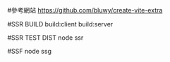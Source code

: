 #參考網站
https://github.com/bluwy/create-vite-extra

#SSR BUILD
build:client
build:server

#SSR TEST DIST
node ssr

#SSF
node ssg
